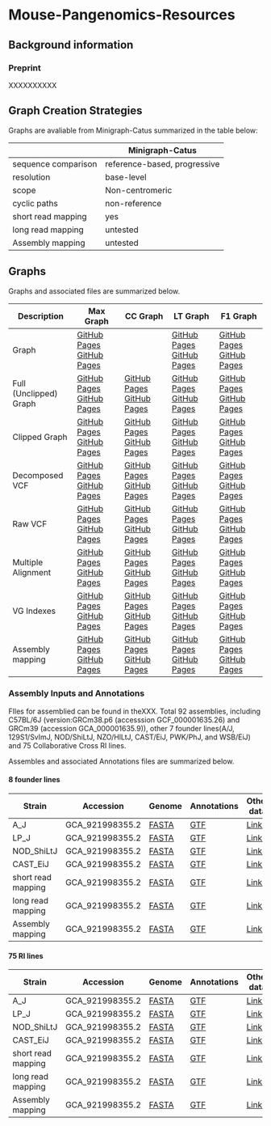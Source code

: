 # Mouse-Pangenomics-Resources

## Background information
### Preprint
XXXXXXXXXX


## Graph Creation Strategies
Graphs are avaliable from Minigraph-Catus summarized in the table below:

|     | Minigraph-Catus |
| --- | --- |
| sequence comparison | reference-based, progressive |
| resolution | base-level| 
| scope | Non-centromeric| 
| cyclic paths |  non-reference| 
| short read mapping |  yes |
| long read mapping | untested |
| Assembly mapping | untested |


## Graphs
Graphs and associated files are summarized below.

| Description| Max Graph| CC Graph| LT Graph|F1 Graph|
|  --- |  --- |  --- | --- | --- |
|  Graph|   [GitHub Pages](https://pages.github.com/) [GitHub Pages](https://pages.github.com/)|| [GitHub Pages](https://pages.github.com/) [GitHub Pages](https://pages.github.com/)|  [GitHub Pages](https://pages.github.com/) [GitHub Pages](https://pages.github.com/)|  [GitHub Pages](https://pages.github.com/) [GitHub Pages](https://pages.github.com/)|  
|  Full (Unclipped) Graph |  [GitHub Pages](https://pages.github.com/) [GitHub Pages](https://pages.github.com/)| [GitHub Pages](https://pages.github.com/) [GitHub Pages](https://pages.github.com/)| [GitHub Pages](https://pages.github.com/) [GitHub Pages](https://pages.github.com/)| [GitHub Pages](https://pages.github.com/) [GitHub Pages](https://pages.github.com/) | 
|  Clipped Graph |  [GitHub Pages](https://pages.github.com/) [GitHub Pages](https://pages.github.com/)| [GitHub Pages](https://pages.github.com/) [GitHub Pages](https://pages.github.com/)| [GitHub Pages](https://pages.github.com/) [GitHub Pages](https://pages.github.com/)|  [GitHub Pages](https://pages.github.com/) [GitHub Pages](https://pages.github.com/) |  
|  Decomposed VCF|  [GitHub Pages](https://pages.github.com/) [GitHub Pages](https://pages.github.com/)| [GitHub Pages](https://pages.github.com/) [GitHub Pages](https://pages.github.com/)| [GitHub Pages](https://pages.github.com/) [GitHub Pages](https://pages.github.com/)| [GitHub Pages](https://pages.github.com/) [GitHub Pages](https://pages.github.com/) |
|  Raw VCF|  [GitHub Pages](https://pages.github.com/) [GitHub Pages](https://pages.github.com/)| [GitHub Pages](https://pages.github.com/) [GitHub Pages](https://pages.github.com/)| [GitHub Pages](https://pages.github.com/) [GitHub Pages](https://pages.github.com/)|  [GitHub Pages](https://pages.github.com/) [GitHub Pages](https://pages.github.com/) | 
|  Multiple Alignment|  [GitHub Pages](https://pages.github.com/) [GitHub Pages](https://pages.github.com/)| [GitHub Pages](https://pages.github.com/) [GitHub Pages](https://pages.github.com/)| [GitHub Pages](https://pages.github.com/) [GitHub Pages](https://pages.github.com/)| [GitHub Pages](https://pages.github.com/) [GitHub Pages](https://pages.github.com/) | 
| VG Indexes |  [GitHub Pages](https://pages.github.com/) [GitHub Pages](https://pages.github.com/)| [GitHub Pages](https://pages.github.com/) [GitHub Pages](https://pages.github.com/)| [GitHub Pages](https://pages.github.com/) [GitHub Pages](https://pages.github.com/)|  [GitHub Pages](https://pages.github.com/) [GitHub Pages](https://pages.github.com/) |
|  Assembly mapping |  [GitHub Pages](https://pages.github.com/) [GitHub Pages](https://pages.github.com/)| [GitHub Pages](https://pages.github.com/) [GitHub Pages](https://pages.github.com/)| [GitHub Pages](https://pages.github.com/) [GitHub Pages](https://pages.github.com/)| [GitHub Pages](https://pages.github.com/) [GitHub Pages](https://pages.github.com/)| 



### Assembly Inputs and Annotations
FIles for assemblied can be found in the<link>XXX</link>. 
Total 92 assemblies, including  C57BL/6J (version:GRCm38.p6 (accesssion GCF_000001635.26) and GRCm39 (accession GCA_000001635.9)), other 7 founder lines(A/J, 129S1/SvImJ, NOD/ShiLtJ, NZO/HlLtJ, CAST/EiJ, PWK/PhJ, and WSB/EiJ) and 75 Collaborative Cross RI lines. 

Assembles and associated Annotations files are summarized below.
#### 8 founder lines
|  Strain   | Accession| Genome|Annotations|Other data|
| --- | --- | --- | --- | --- |
| A_J | GCA_921998355.2| [FASTA](https://pages.github.com/)|[GTF](https://pages.github.com/)|[Links](https://pages.github.com/)|
| LP_J | GCA_921998355.2| [FASTA](https://pages.github.com/)|[GTF](https://pages.github.com/)|[Links](https://pages.github.com/)|
| NOD_ShiLtJ |  GCA_921998355.2| [FASTA](https://pages.github.com/)|[GTF](https://pages.github.com/)|[Links](https://pages.github.com/)|
| CAST_EiJ |GCA_921998355.2| [FASTA](https://pages.github.com/)|[GTF](https://pages.github.com/)|[Links](https://pages.github.com/)|
| short read mapping |  GCA_921998355.2| [FASTA](https://pages.github.com/)|[GTF](https://pages.github.com/)|[Links](https://pages.github.com/)|
| long read mapping |  GCA_921998355.2| [FASTA](https://pages.github.com/)|[GTF](https://pages.github.com/)|[Links](https://pages.github.com/)|
| Assembly mapping |  GCA_921998355.2| [FASTA](https://pages.github.com/)|[GTF](https://pages.github.com/)|[Links](https://pages.github.com/)|
#### 75 RI lines
|  Strain   | Accession| Genome|Annotations|Other data|
| --- | --- | --- | --- | --- |
| A_J | GCA_921998355.2| [FASTA](https://pages.github.com/)|[GTF](https://pages.github.com/)|[Links](https://pages.github.com/)|
| LP_J | GCA_921998355.2| [FASTA](https://pages.github.com/)|[GTF](https://pages.github.com/)|[Links](https://pages.github.com/)|
| NOD_ShiLtJ |  GCA_921998355.2| [FASTA](https://pages.github.com/)|[GTF](https://pages.github.com/)|[Links](https://pages.github.com/)|
| CAST_EiJ |GCA_921998355.2| [FASTA](https://pages.github.com/)|[GTF](https://pages.github.com/)|[Links](https://pages.github.com/)|
| short read mapping |  GCA_921998355.2| [FASTA](https://pages.github.com/)|[GTF](https://pages.github.com/)|[Links](https://pages.github.com/)|
| long read mapping |  GCA_921998355.2| [FASTA](https://pages.github.com/)|[GTF](https://pages.github.com/)|[Links](https://pages.github.com/)|
| Assembly mapping |  GCA_921998355.2| [FASTA](https://pages.github.com/)|[GTF](https://pages.github.com/)|[Links](https://pages.github.com/)|
